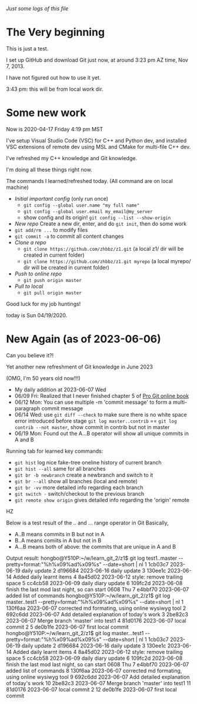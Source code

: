 *Just some logs of this file*

The Very beginning
===================

This is just a test.

I set up GitHub and download Git just now, at around 3:23 pm AZ time, Nov 7, 2013.

I have not figured out how to use it yet.

3:43 pm: this will be from local work dir.

Some new work
====================

Now is 2020-04-17 Friday 4:19 pm MST

I've setup Visual Studio Code (VSC) for C++ and Python dev, and installed VSC extensions of remote dev using MSL and CMake for multi-file C++ dev.

I've refreshed my C++ knowledge and Git knowledge.

I'm doing all these things right now.

The commands I learned/refreshed today. (All command are on local machine)
- *Initial important config* (only run once)
    * `git config --global user.name "my full name"`
    * `git config --global user.email my_email@my_server`
    * show config and its origin! `git config --list --show-origin`
- *New repo* Create a new dir, enter, and do `git init`, then do some work
- `git add/rm ...` to modify files 
- `git commit -a` to commit all content changes
- *Clone a repo* 
    * `git clone https://github.com/zhbbz/z1.git` (a local z1/ dir will be created in current folder)
    * `git clone https://github.com/zhbbz/z1.git myrepo` (a local myrepo/ dir will be created in current folder)
- *Push to online repo* 
    * `git push origin master`
- *Pull to local* 
    * `git pull origin master`

Good luck for my job huntings!

today is Sun 04/19/2020.

New Again (as of 2023-06-06)
============================

Can you believe it?!

Yet another new refreshment of Git knowledge in June 2023

(OMG, I'm 50 years old now!!!)

* My daily addition at 2023-06-07 Wed
* 06/09 Fri: Realized that I never finished chapter 5 of [Pro Git online book](https://git-scm.com/book/en/v2)
* 06/12 Mon: You can use multiple -m 'commit message' to form a multi-paragraph commit message
* 06/14 Wed: use `git diff --check` to make sure there is no white space error introduced before stage
    `git log master..contrib` == `git log contrib --not master`, show commit in contrib but not in master
* 06/19 Mon: Found out the A...B operator will show all unique commits in A and B

Running tab for learned key commands:

+ `git hist` log nice fake-tree oneline history of current branch
+ `git hist --all` same for all branches
+ `git br -b newbranch` create a newbranch and switch to it
+ `git br --all` show all branches (local and remote)
+ `git br -vv` more detailed info regarding each branch
+ `git switch -` switch/checkout to the previous branch
+ `git remote show origin` gives detailed info regarding the 'origin' remote


HZ

Below is a test result of the .. and ... range operator in Git
Basically, 
- A..B means commits in B but not in A
- B..A means comiits in A but not in B
- A...B means both of above: the commits that are unique in A and B

Output result:
hongbo@Y510P:~/w/learn_git_2/z1$ git log test1..master --pretty=format:"%h%x09%ad%x09%s" --date=short | nl
     1  1cb03c7 2023-06-19      daily update
     2  d196684 2023-06-16      daily update
     3  130ee1c 2023-06-14      Added daily learnt items
     4  8a45d02 2023-06-12      style: remove trailing space
     5  cc4cb58 2023-06-09      daily diary update
     6  109fc2d 2023-06-08      finish the last mod last night, so can start 0608 Thu
     7  e4bbf70 2023-06-07      added list of commands
hongbo@Y510P:~/w/learn_git_2/z1$ git log master..test1 --pretty=format:"%h%x09%ad%x09%s" --date=short | nl
     1  130f6aa 2023-06-07      corrected md formating, using online wysiwyg tool
     2  692c6dd 2023-06-07      Add detailed explanation of today\'s work
     3  2be82c3 2023-06-07      Merge branch 'master' into test1
     4  81d0176 2023-06-07      local commit 2
     5  de0b1fe 2023-06-07      first local commit
hongbo@Y510P:~/w/learn_git_2/z1$ git log master...test1 --pretty=format:"%h%x09%ad%x09%s" --date=short | nl
     1  1cb03c7 2023-06-19      daily update
     2  d196684 2023-06-16      daily update
     3  130ee1c 2023-06-14      Added daily learnt items
     4  8a45d02 2023-06-12      style: remove trailing space
     5  cc4cb58 2023-06-09      daily diary update
     6  109fc2d 2023-06-08      finish the last mod last night, so can start 0608 Thu
     7  e4bbf70 2023-06-07      added list of commands
     8  130f6aa 2023-06-07      corrected md formating, using online wysiwyg tool
     9  692c6dd 2023-06-07      Add detailed explanation of today\'s work
    10  2be82c3 2023-06-07      Merge branch 'master' into test1
    11  81d0176 2023-06-07      local commit 2
    12  de0b1fe 2023-06-07      first local commit

